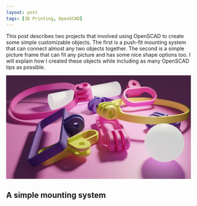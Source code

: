 ```yaml
---
layout: post
tags: [3D Printing, OpenSCAD]
---
```


This post describes two projects that involved using OpenSCAD to create some simple customizable objects. The first is a push-fit mounting system that can connect almost any two objects together. The second is a simple picture frame that can fit any picture and has some nice shape options too. I will explain how I created these objects while including as many OpenSCAD tips as possible.

![puzzle-cube-000](/img/parametric-objects-000.png)

## A simple mounting system

